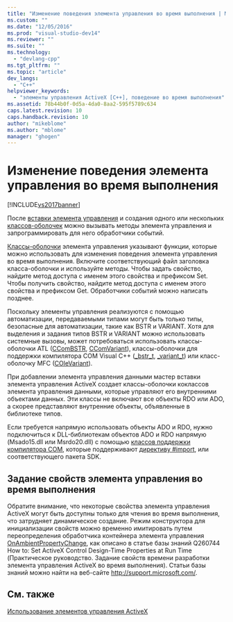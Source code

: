 ```yaml
---
title: "Изменение поведения элемента управления во время выполнения | Microsoft Docs"
ms.custom: ""
ms.date: "12/05/2016"
ms.prod: "visual-studio-dev14"
ms.reviewer: ""
ms.suite: ""
ms.technology: 
  - "devlang-cpp"
ms.tgt_pltfrm: ""
ms.topic: "article"
dev_langs: 
  - "C++"
helpviewer_keywords: 
  - "элементы управления ActiveX [C++], поведение во время выполнения"
ms.assetid: 78b44b0f-0d5a-4da0-8aa2-595f5789c634
caps.latest.revision: 10
caps.handback.revision: 10
author: "mikeblome"
ms.author: "mblome"
manager: "ghogen"
---
```

# Изменение поведения элемента управления во время выполнения
[!INCLUDE[vs2017banner](../../assembler/inline/includes/vs2017banner.md)]

После [вставки элемента управления](../../data/ado-rdo/inserting-the-control-into-a-visual-cpp-application.md) и создания одного или нескольких [классов\-оболочек](../../data/ado-rdo/wrapper-classes.md) можно вызывать методы элемента управления и запрограммировать для него обработчики событий.  
  
 [Классы\-оболочки](../../data/ado-rdo/wrapper-classes.md) элемента управления указывают функции, которые можно использовать для изменения поведения элемента управления во время выполнения. Включите соответствующий файл заголовка класса\-оболочки и используйте методы. Чтобы задать свойство, найдите метод доступа с именем этого свойства и префиксом Set. Чтобы получить свойство, найдите метод доступа с именем этого свойства и префиксом Get. Обработчики событий можно написать позднее.  
  
 Поскольку элементы управления реализуются с помощью автоматизации, передаваемыми типами могут быть только типы, безопасные для автоматизации, такие как BSTR и VARIANT. Хотя для выделения и задания типов BSTR и VARIANT можно использовать системные вызовы, может потребоваться использовать классы\-оболочки ATL \([CComBSTR](../../atl/reference/ccombstr-class.md), [CComVariant](../../atl/reference/ccomvariant-class.md)\), классы\-оболочки для поддержки компилятора COM Visual C\+\+ \([\_bstr\_t](../../cpp/bstr-t-class.md), [\_variant\_t](../../cpp/variant-t-class.md)\) или класс\-оболочку MFC \([COleVariant](../../mfc/reference/colevariant-class.md)\).  
  
 При добавлении элемента управления данными мастер вставки элемента управления ActiveX создает классы\-оболочки коклассов элемента управления данными, которые управляют его внутренними объектами данных. Эти классы не включают все объекты RDO или ADO, а скорее представляют внутренние объекты, объявленные в библиотеке типов.  
  
 Если требуется напрямую использовать объекты ADO и RDO, нужно подключиться к DLL\-библиотекам объектов ADO и RDO напрямую \(Msado15.dll или Msrdo20.dll\) с помощью [классов поддержки компилятора COM](../../cpp/compiler-com-support-classes.md), которые поддерживают [директиву \#import](../../preprocessor/preprocessor-directives.md), или соответствующего пакета SDK.  
  
## Задание свойств элемента управления во время выполнения  
 Обратите внимание, что некоторые свойства элемента управления ActiveX могут быть доступны только для чтения во время выполнения, что затрудняет динамическое создание. Режим конструктора для инициализации свойств можно временно имитировать путем переопределения обработчика контейнера элемента управления [OnAmbientPropertyChange](../Topic/COleControl::OnAmbientPropertyChange.md), как описано в статье базы знаний Q260744 How to: Set ActiveX Control Design\-Time Properties at Run Time \(Практическое руководство. Задание свойств времени разработки элемента управления ActiveX во время выполнения\). Статьи базы знаний можно найти на веб\-сайте [http:\/\/support.microsoft.com\/](http://support.microsoft.com/).  
  
## См. также  
 [Использование элементов управления ActiveX](../Topic/Using%20ActiveX%20Controls.md)